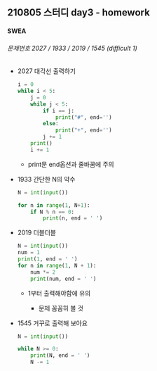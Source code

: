 ## 210805 스터디 day3 - homework

#### SWEA

###### 문제번호 2027 / 1933 / 2019 / 1545 (difficult 1)

- 2027 대각선 출력하기

  ```python
  i = 0
  while i < 5:
      j = 0
      while j < 5:
          if i == j:
              print("#", end='')
          else:
              print("+", end='')
          j += 1
      print()
      i += 1
  ```

  - print문 end옵션과 줄바꿈에 주의

  

- 1933 간단한 N의 약수

  ```python
  N = int(input())
  
  for n in range(1, N+1):
      if N % n == 0:
          print(n, end = ' ')
  ```

  

- 2019 더블더블

  ```python
  N = int(input())
  num = 1
  print(1, end = ' ')
  for n in range(1, N + 1):
      num *= 2
      print(num, end = ' ')
  ```

  - 1부터 출력해야함에 유의

    - 문제 꼼꼼히 볼 것

      

- 1545 거꾸로 출력해 보아요

  ```python
  N = int(input())
  
  while N >= 0:
      print(N, end = ' ')
      N -= 1
  ```

  

